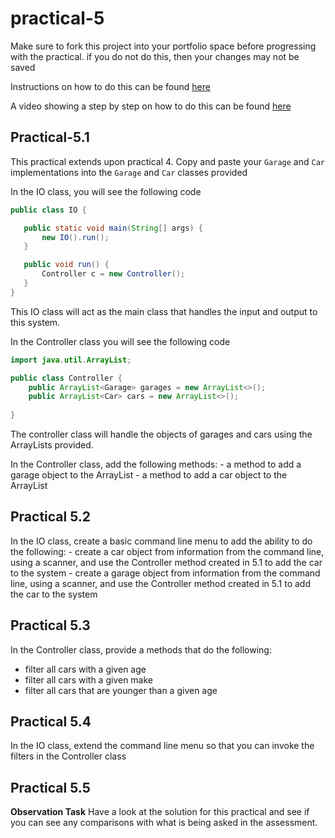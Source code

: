 # practical-5


Make sure to fork this project into your portfolio space before progressing 
with the practical. if you do not do this, then your changes may not be saved

Instructions on how to do this can be found [here](https://ncl.instructure.com/courses/24644/pages/forking-or-cloning-a-project?module_item_id=1228552)

A video showing a step by step on how to do this can be found [here](https://web.microsoftstream.com/video/4ecb0839-6fd9-48bc-b563-3ab2122ef011)

## Practical-5.1

This practical extends upon practical 4. Copy and paste your `Garage` and
 `Car` implementations into the `Garage` and `Car` classes provided
 
 In the IO class, you will see the following code
 
 ```java
public class IO {

    public static void main(String[] args) {
        new IO().run();
    }

    public void run() {
        Controller c = new Controller();
    }
}
```
This IO class will act as the main class that handles the input and output to
 this system.
 
In the Controller class you will see the following code

```java
import java.util.ArrayList;

public class Controller {
    public ArrayList<Garage> garages = new ArrayList<>();
    public ArrayList<Car> cars = new ArrayList<>();
    
}
```

The controller class will handle the objects of garages and cars using the
 ArrayLists provided.
 
In the Controller class, add the following methods:
    - a method to add a garage object to the ArrayList
    - a method to add a car object to the ArrayList
    
## Practical 5.2

In the IO class, create a basic command line menu to add the ability to do
 the following:
    - create a car object from information from the command line, using a
     scanner, and use the Controller method created in 5.1 to add the car to
      the system
    - create a garage object from information from the command line, using a
         scanner, and use the Controller method created in 5.1 to add the car to
          the system

## Practical 5.3

In the Controller class, provide a methods that do the following:
- filter all cars with a given age
- filter all cars with a given make
- filter all cars that are younger than a given age

## Practical 5.4

In the IO class, extend the command line menu so that you can invoke the
 filters in the Controller class
 
## Practical 5.5

**Observation Task**
Have a look at the solution for this practical and see if you can see any
 comparisons with what is being asked in the assessment.

          
      
